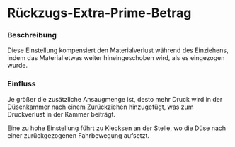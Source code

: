 Rückzugs-Extra-Prime-Betrag
====
### **Beschreibung**
Diese Einstellung kompensiert den Materialverlust während des Einziehens, indem das Material etwas weiter hineingeschoben wird, als es eingezogen wurde.

### **Einfluss**
Je größer die zusätzliche Ansaugmenge ist, desto mehr Druck wird in der Düsenkammer nach einem Zurückziehen hinzugefügt, was zum Druckverlust in der Kammer beiträgt.

Eine zu hohe Einstellung führt zu Klecksen an der Stelle, wo die Düse nach einer zurückgezogenen Fahrbewegung aufsetzt.